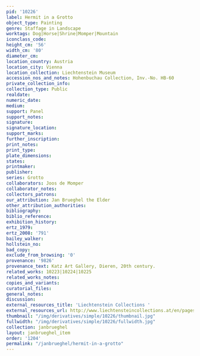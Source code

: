```yaml
---
pid: '10226'
label: Hermit in a Grotto
object_type: Painting
genre: Staffage in Landscape
worktags: Dog|Horse|Shrine|Momper|Mountain
iconclass_code:
height_cm: '56'
width_cm: '80'
diameter_cm:
location_country: Austria
location_city: Vienna
location_collection: Liechtenstein Museum
accession_nos_and_notes: Hohenbuchau Collection, Inv.-No. HB-60
private_collection_info:
collection_type: Public
realdate:
numeric_date:
medium:
support: Panel
support_notes:
signature:
signature_location:
support_marks:
further_inscription:
print_notes:
print_type:
plate_dimensions:
states:
printmaker:
publisher:
series: Grotto
collaborators: Joos de Momper
collaborator_notes:
collectors_patrons:
our_attribution: Jan Brueghel the Elder
other_attribution_authorities:
bibliography:
biblio_reference:
exhibition_history:
ertz_1979:
ertz_2008: '791'
bailey_walker:
hollstein_no:
bad_copy:
exclude_from_browsing: '0'
provenance: '9826'
provenance_text: Katz Art Gallery, Dieren, 20th century.
related_works: 10223|10224|10225
related_works_notes:
copies_and_variants:
curatorial_files:
general_notes:
discussion:
external_resources_title: 'Liechtenstein Collections '
external_resources_url: http://www.liechtensteincollections.at/en/pages/artbase_main.asp
thumbnail: "/img/derivatives/simple/10226/thumbnail.jpg"
fullwidth: "/img/derivatives/simple/10226/fullwidth.jpg"
collection: janbrueghel
layout: janbrueghel_item
order: '1204'
permalink: "/janbrueghel/hermit-in-a-grotto"
---
```

